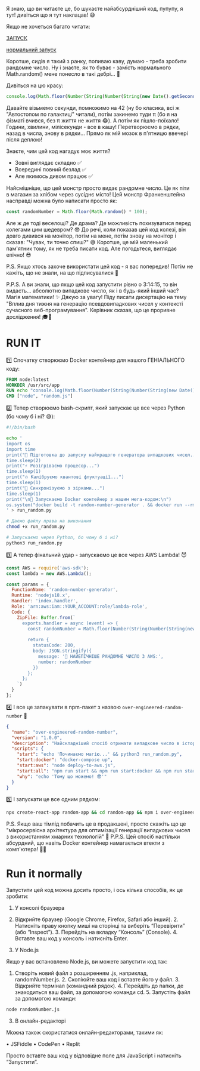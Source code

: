 Я знаю, що ви читаєте це, бо шукаєте найабсурдніший код, пупупу, я тут! дивіться що я тут наклацав! 😅

Якщо не хочеться багато читати:

[ЗАПУСК](#run-it)

[нормальний запуск](#run-it-normally)

Коротше, сидів я такий з ранку, попиваю каву, думаю - треба зробити рандомне число. Ну і знаєте, як то буває - замість нормального Math.random() мене понесло в такі дебрі... 🤪

Дивіться на цю красу:
```javascript
console.log(Math.floor(Number(String(Number(String(new Date().getSeconds())) * Number(String(42)) % Number(String(100))) + Number(String(1))) * Number(String((Number(String(Math.PI * 100)).toFixed(2))) % Number(String(new Date().getMilliseconds() % 50 + 1))) / Number(String(Number(String(Math.abs(-100))) + Number(String(new Date().getDay()))) % 100) + Number(String(100 / 2)) - Number(String(50)) + Number(String((new Date().getHours() + "").charAt(1) || 1)) * Number(String(new Date().getMinutes() % 10)) % Number(String(7) + Math.PI)));
```

Давайте візьмемо секунди, помножимо на 42 (ну бо класика, всі ж "Автостопом по галактиці" читали), потім закинемо туди π (бо я на фізматі вчився, без π життя не життя 😂).
А потім як пішло-поїхало! Години, хвилини, мілісекунди - все в кашу! Перетворюємо в рядки, назад в числа, знову в рядки... Прямо як мій мозок в п'ятницю ввечері після деплою! 

Знаєте, чим цей код нагадує моє життя? 
- Зовні виглядає складно ✅
- Всередині повний безлад ✅
- Але якимось дивом працює ✅

Найсмішніше, що цей монстр просто видає рандомне число. Це як піти в магазин за хлібом через сусіднє місто!
Цей монстр Франкенштейна насправді можна було написати просто як:

```javascript
const randomNumber = Math.floor(Math.random() * 100);
```

Але ж де тоді веселощі? Де драма? Де можливість похизуватися перед колегами цим шедевром? 😎
До речі, коли показав цей код колезі, він довго дивився на монітор, потім на мене, потім знову на монітор і сказав: "Чувак, ти точно спиш?" 😅
Коротше, це мій маленький пам'ятник тому, як не треба писати код. Але погодьтеся, виглядає епічно! 😎

P.S. Якщо хтось захоче використати цей код - я вас попередив! Потім не кажіть, що не знали, на що підписувалися 🤣

P.P.S. А ви знали, що якщо цей код запустити рівно о 3:14:15, то він видасть... абсолютно випадкове число, як і в будь-який інший час? Магія математики! ✨
Дякую за увагу! Піду писати дисертацію на тему "Вплив дня тижня на генерацію псевдовипадкових чисел у контексті сучасного веб-програмування". Керівник сказав, що це проривне дослідження! 🎓🤪


# RUN IT

1️⃣ Спочатку створюємо Docker контейнер для нашого ГЕНІАЛЬНОГО коду:

```dockerfile
FROM node:latest
WORKDIR /usr/src/app
RUN echo "console.log(Math.floor(Number(String(Number(String(new Date().getSeconds())) * Number(String(42)) % Number(String(100))) + Number(String(1))) * Number(String((Number(String(Math.PI * 100)).toFixed(2))) % Number(String(new Date().getMilliseconds() % 50 + 1))) / Number(String(Number(String(Math.abs(-100))) + Number(String(new Date().getDay()))) % 100) + Number(String(100 / 2)) - Number(String(50)) + Number(String((new Date().getHours() + "").charAt(1) || 1)) * Number(String(new Date().getMinutes() % 10)) % Number(String(7) + Math.PI)));" > random.js
CMD ["node", "random.js"]
```

2️⃣ Тепер створюємо bash-скрипт, який запускає це все через Python (бо чому б і ні? 😅):

```bash
#!/bin/bash

echo '
import os
import time
print("🚀 Підготовка до запуску найкращого генератора випадкових чисел...")
time.sleep(2)
print("⚡ Розігріваємо процесор...")
time.sleep(1)
print("🔥 Калібруємо квантові флуктуації...")
time.sleep(1)
print("🌟 Синхронізуємо з зірками...")
time.sleep(1)
print("\n🎯 Запускаємо Docker контейнер з нашим мега-кодом:\n")
os.system("docker build -t random-number-generator . && docker run --rm random-number-generator")
' > run_random.py

# Даємо файлу права на виконання
chmod +x run_random.py

# Запускаємо через Python, бо чому б і ні?
python3 run_random.py
```

3️⃣ А тепер фінальний удар - запускаємо це все через AWS Lambda! 😈

```javascript
const AWS = require('aws-sdk');
const lambda = new AWS.Lambda();

const params = {
  FunctionName: 'random-number-generator',
  Runtime: 'nodejs18.x',
  Handler: 'index.handler',
  Role: 'arn:aws:iam::YOUR_ACCOUNT:role/lambda-role',
  Code: {
    ZipFile: Buffer.from(`
      exports.handler = async (event) => {
        const randomNumber = Math.floor(Number(String(Number(String(new Date().getSeconds())) * Number(String(42)) % Number(String(100))) + Number(String(1))) * Number(String((Number(String(Math.PI * 100)).toFixed(2))) % Number(String(new Date().getMilliseconds() % 50 + 1))) / Number(String(Number(String(Math.abs(-100))) + Number(String(new Date().getDay()))) % 100) + Number(String(100 / 2)) - Number(String(50)) + Number(String((new Date().getHours() + "").charAt(1) || 1)) * Number(String(new Date().getMinutes() % 10)) % Number(String(7) + Math.PI));
        
        return {
          statusCode: 200,
          body: JSON.stringify({
            message: '🎲 НАЙЕПІЧНІШЕ РАНДОМНЕ ЧИСЛО З AWS:',
            number: randomNumber
          })
        };
      };
    `)
  }
};
```

4️⃣ І все це запакувати в npm-пакет з назвою `over-engineered-random-number` 🤣

```json
{
  "name": "over-engineered-random-number",
  "version": "1.0.0",
  "description": "Найскладніший спосіб отримати випадкове число в історії JavaScript",
  "scripts": {
    "start": "echo 'Починаємо магію...' && python3 run_random.py",
    "start:docker": "docker-compose up",
    "start:aws": "node deploy-to-aws.js",
    "start:all": "npm run start && npm run start:docker && npm run start:aws",
    "why": "echo 'Тому що можемо! 😎'"
  }
}
```

5️⃣ І запускати це все одним рядком:

```bash
npx create-react-app random-app && cd random-app && npm i over-engineered-random-number && npm run start:all
```

P.S. Якщо ваш тімлід побачить це в продакшені, просто скажіть що це "мікросервісна архітектура для оптимізації генерації випадкових чисел з використанням хмарних технологій" 🤣
P.P.S. Цей спосіб настільки абсурдний, що навіть Docker контейнер намагається втекти з комп'ютера! 🏃‍♂️


# Run it normally

Запустити цей код можна досить просто, і ось кілька способів, як це зробити:

1. У консолі браузера
  
  1.	Відкрийте браузер (Google Chrome, Firefox, Safari або інший).
	2.	Натисніть праву кнопку миші на сторінці та виберіть “Перевірити” (або “Inspect”).
	3.	Перейдіть на вкладку “Консоль” (Console).
	4.	Вставте ваш код у консоль і натисніть Enter.

2. У Node.js

Якщо у вас встановлено Node.js, ви можете запустити код так:

  1.	Створіть новий файл з розширенням .js, наприклад, randomNumber.js.
	2.	Скопіюйте ваш код і вставте його у файл.
	3.	Відкрийте термінал (командний рядок).
	4.	Перейдіть до папки, де знаходиться ваш файл, за допомогою команди cd.
	5.	Запустіть файл за допомогою команди:

```bash
node randomNumber.js
```

3. В онлайн-редакторі

Можна також скористатися онлайн-редакторами, такими як:

  •	JSFiddle
	•	CodePen
	•	Replit

Просто вставте ваш код у відповідне поле для JavaScript і натисніть “Запустити”.
